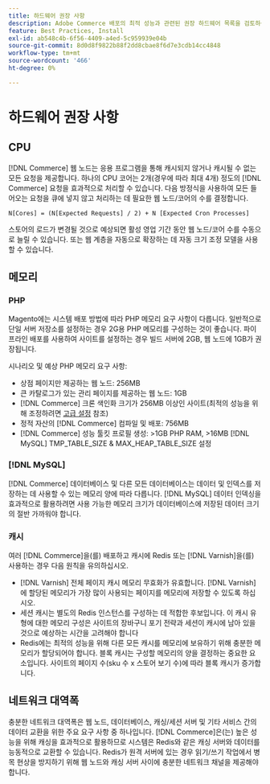 ```yaml
---
title: 하드웨어 권장 사항
description: Adobe Commerce 배포의 최적 성능과 관련된 권장 하드웨어 목록을 검토하십시오.
feature: Best Practices, Install
exl-id: ab548c4b-6f56-4409-a4ed-5c959939e04b
source-git-commit: 8d0d8f9822b88f2dd8cbae8f6d7e3cdb14cc4848
workflow-type: tm+mt
source-wordcount: '466'
ht-degree: 0%

---
```


# 하드웨어 권장 사항

## CPU

[!DNL Commerce] 웹 노드는 응용 프로그램을 통해 캐시되지 않거나 캐시될 수 없는 모든 요청을 제공합니다. 하나의 CPU 코어는 2개(경우에 따라 최대 4개) 정도의 [!DNL Commerce] 요청을 효과적으로 처리할 수 있습니다. 다음 방정식을 사용하여 모든 들어오는 요청을 큐에 넣지 않고 처리하는 데 필요한 웹 노드/코어의 수를 결정합니다.

```
N[Cores] = (N[Expected Requests] / 2) + N [Expected Cron Processes]
```

스토어의 로드가 변경될 것으로 예상되면 활성 영업 기간 동안 웹 노드/코어 수를 수동으로 늘릴 수 있습니다. 또는 웹 계층을 자동으로 확장하는 데 자동 크기 조정 모델을 사용할 수 있습니다.

## 메모리

### PHP

Magento에는 시스템 배포 방법에 따라 PHP 메모리 요구 사항이 다릅니다.  일반적으로 단일 서버 저장소를 설정하는 경우 2G용 PHP 메모리를 구성하는 것이 좋습니다.  파이프라인 배포를 사용하여 사이트를 설정하는 경우 빌드 서버에 2GB, 웹 노드에 1GB가 권장됩니다.

시나리오 및 예상 PHP 메모리 요구 사항:

* 상점 페이지만 제공하는 웹 노드: 256MB
* 큰 카탈로그가 있는 관리 페이지를 제공하는 웹 노드: 1GB
* [!DNL Commerce] 크론 색인화 크기가 256MB 이상인 사이트(최적의 성능을 위해 조정하려면 [고급 설정](../performance/advanced-setup.md) 참조)
* 정적 자산의 [!DNL Commerce] 컴파일 및 배포: 756MB
* [!DNL Commerce] 성능 툴킷 프로필 생성: >1GB PHP RAM, >16MB [!DNL MySQL] TMP_TABLE_SIZE &amp; MAX_HEAP_TABLE_SIZE 설정

### [!DNL MySQL]

[!DNL Commerce] 데이터베이스 및 다른 모든 데이터베이스는 데이터 및 인덱스를 저장하는 데 사용할 수 있는 메모리 양에 따라 다릅니다. [!DNL MySQL] 데이터 인덱싱을 효과적으로 활용하려면 사용 가능한 메모리 크기가 데이터베이스에 저장된 데이터 크기의 절반 가까워야 합니다.

### 캐시

여러 [!DNL Commerce]을(를) 배포하고 캐시에 Redis 또는 [!DNL Varnish]을(를) 사용하는 경우 다음 원칙을 유의하십시오.

* [!DNL Varnish] 전체 페이지 캐시 메모리 무효화가 유효합니다. [!DNL Varnish]에 할당된 메모리가 가장 많이 사용되는 페이지를 메모리에 저장할 수 있도록 하십시오.
* 세션 캐시는 별도의 Redis 인스턴스를 구성하는 데 적합한 후보입니다.  이 캐시 유형에 대한 메모리 구성은 사이트의 장바구니 포기 전략과 세션이 캐시에 남아 있을 것으로 예상하는 시간을 고려해야 합니다
* Redis에는 최적의 성능을 위해 다른 모든 캐시를 메모리에 보유하기 위해 충분한 메모리가 할당되어야 합니다.  블록 캐시는 구성할 메모리의 양을 결정하는 중요한 요소입니다.  사이트의 페이지 수(sku 수 x 스토어 보기 수)에 따라 블록 캐시가 증가합니다.

## 네트워크 대역폭

충분한 네트워크 대역폭은 웹 노드, 데이터베이스, 캐싱/세션 서버 및 기타 서비스 간의 데이터 교환을 위한 주요 요구 사항 중 하나입니다. [!DNL Commerce]은(는) 높은 성능을 위해 캐싱을 효과적으로 활용하므로 시스템은 Redis와 같은 캐싱 서버와 데이터를 능동적으로 교환할 수 있습니다. Redis가 원격 서버에 있는 경우 읽기/쓰기 작업에서 병목 현상을 방지하기 위해 웹 노드와 캐싱 서버 사이에 충분한 네트워크 채널을 제공해야 합니다.
